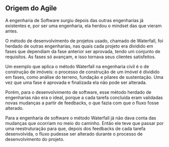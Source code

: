 ## Origem do Agile

A engenharia de Software surgiu depois das outras engenharias já existentes e, por ser uma engenharia, ela herdou o mindset das que vieram antes.

O método de desenvolvimento de projetos usado, chamado de Waterfall, foi herdado de outras engenharias, nas quais cada projeto era dividido em fases que dependiam da fase anterior ser aprovada, tendo um conjunto de requisitos. As fases só avançam, e isso tornava seus clientes satisfeitos.

Um exemplo que aplica o método Waterfall na engenharia civil é o de construção de imóveis: o processo de construção de um imóvel é dividido em fases, como análise do terreno, fundação e pilares de sustentação. Uma vez que uma fase é aprovada e finalizada ela não pode ser alterada.

Porém, para o desenvolvimento de software, esse método herdado de engenharias não era o ideal, porque a cada tarefa concluída eram validadas novas mudanças a partir de feedbacks, o que fazia com que o fluxo fosse alterado.

Para a engenharia de software o método Waterfall já não dava conta das mudanças que ocorriam no meio do caminho. Então ele teve que passar por uma reestruturação para que, depois dos feedbacks de cada tarefa desenvolvida, o fluxo pudesse ser alterado durante o processo de desenvolvimento do projeto.

